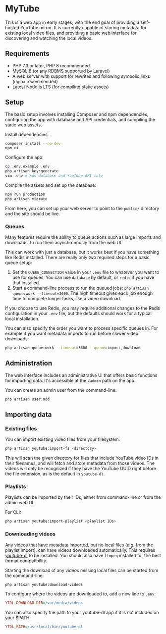 # MyTube

This is a web app in early stages, with the end goal of providing a self-hosted YouTube mirror. It is currently capable of storing metadata for existing local video files, and providing a basic web interface for discovering and watching the local videos.

## Requirements

- PHP 7.3 or later, PHP 8 recommended
- MySQL 8 (or any RDBMS supported by Laravel)
- A web server with support for rewrites and following symbolic links (nginx recommended)
- Latest Node.js LTS (for compiling static assets)

## Setup

The basic setup involves installing Composer and npm dependencies, configuring the app with database and API credentials, and compiling the static web assets.

Install dependencies:

```bash
composer install --no-dev
npm ci
```

Configure the app:

```bash
cp .env.example .env
php artisan key:generate
vim .env # Add database and YouTube API info
```

Compile the assets and set up the database:

```bash
npm run production
php artisan migrate
```

From here, you can set up your web server to point to the `public/` directory and the site should be live.

### Queues

Many features require the ability to queue actions such as large imports and downloads, to run them asynchronously from the web UI.

This can work with just a database, but it works best if you have something like Redis installed. There are really only two required steps for a basic queue setup:

1. Set the `QUEUE_CONNECTION` value in your `.env` file to whatever you want to use for queues. You can use `database` by default, or `redis` if you have that installed.
2. Start a command-line process to run the queued jobs: `php artisan queue:work --timeout=3600`. The high timeout gives each job enough time to complete longer tasks, like a video download.

If you choose to use Redis, you may require additional changes to the Redis configuration in your `.env` file, but the defaults should work for a typical local installation.

You can also specify the order you want to process specific queues in. For example if you want metadata imports to run before slower video downloads:

```bash
php artisan queue:work --timeout=3600 --queue=import,download
```

## Administration

The web interface includes an administrative UI that offers basic functions for importing data. It's accessible at the `/admin` path on the app.

You can create an admin user from the command-line:

```bash
php artisan user:add
```

## Importing data

### Existing files

You can import existing video files from your filesystem:

```bash
php artisan youtube:import-fs <directory>
```

This will scan the given directory for files that include YouTube video IDs in their filenames, and will fetch and store metadata from those videos. The videos will only be recognized if they have the YouTube UUID right before the file extension, as is the default in `youtube-dl`.

### Playlists

Playlists can be imported by their IDs, either from command-line or from the admin web UI.

For CLI:

```bash
php artisan youtube:import-playlist <playlist IDs>
```

### Downloading videos

Any videos that have metadata imported, but no local files (_e.g._ from the playlist import), can have videos downloaded automatically. This requires [youtube-dl](https://youtube-dl.org) to be installed. You should also have `ffmpeg` installed for the best format compatibility.

Starting the download of any videos missing local files can be started from the command-line:

```bash
php artisan youtube:download-videos
```

To configure where the videos are downloaded to, add a new line to `.env`:

```ini
YTDL_DOWNLOAD_DIR=/var/media/videos
```

You can also specify the path to your youtube-dl app if it is not included on your $PATH:

```ini
YTDL_PATH=/usr/local/bin/youtube-dl
```

